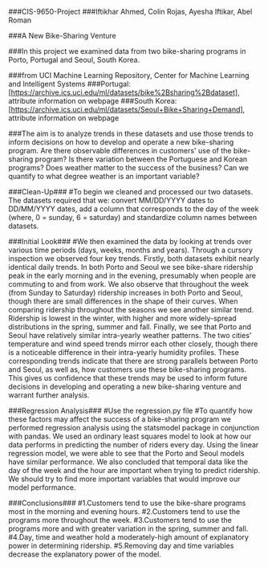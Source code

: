 ###CIS-9650-Project
###Iftikhar Ahmed, Colin Rojas, Ayesha Iftikar, Abel Roman

###A New Bike-Sharing Venture

###In this project we examined data from two bike-sharing programs in Porto, Portugal and Seoul, South Korea. 

###from UCI Machine Learning Repository, Center for Machine Learning and Intelligent Systems
###Portugal: [https://archive.ics.uci.edu/ml/datasets/bike%2Bsharing%2Bdataset], attribute information on webpage
###South Korea: [https://archive.ics.uci.edu/ml/datasets/Seoul+Bike+Sharing+Demand], attribute information on webpage

###The aim is to analyze trends in these datasets and use those trends to inform decisions on how to develop and operate a new bike-sharing program. Are there observable differences in customers' use of the bike-sharing program? Is there variation between the Portuguese and Korean programs? Does weather matter to the success of the business? Can we quantify to what degree weather is an important variable?

###Clean-Up###
#To begin we cleaned and processed our two datasets. The datasets required that we: convert MM/DD/YYYY dates to DD/MM/YYYY dates, add a column that corresponds to the day of the week (where, 0 = sunday, 6 = saturday) and standardize column names between datasets. 

###Initial Look###
#We then examined the data by looking at trends over various time periods (days, weeks, months and years). Through a cursory inspection we observed four key trends. Firstly, both datasets exhibit nearly identical daily trends. In both Porto and Seoul we see bike-share ridership peak in the early morning and in the evening, presumably when people are commuting to and from work. We also observe that throughout the week (from Sunday to Saturday) ridership increases in both Porto and Seoul, though there are small differences in the shape of their curves. When comparing ridership throughout the seasons we see another similar trend. Ridership is lowest in the winter, with higher and more widely-spread distributions in the spring, summer and fall. Finally, we see that Porto and Seoul have relatively similar intra-yearly weather patterns. The two cities’ temperature and wind speed trends mirror each other closely, though there is a noticeable difference in their intra-yearly humidity profiles. These corresponding trends indicate that there are strong parallels between Porto and Seoul, as well as, how customers use these bike-sharing programs. This gives us confidence that these trends may be used to inform future decisions in developing and operating a new bike-sharing venture and warrant further analysis.

###Regression Analysis### 
#Use the regression.py file 
#To quantify how these factors may affect the success of a bike-sharing program we performed regression analysis using the statsmodel package in conjunction with pandas. We used an ordinary least squares model to look at how our data performs in predicting the number of riders every day. Using the linear regression model, we were able to see that the Porto and Seoul models have similar performance. We also concluded that temporal data like the day of the week and the hour are important when trying to predict ridership. We should try to find more important variables that would improve our model performance. 

###Conclusions###
#1.Customers tend to use the bike-share programs most in the morning and evening hours.
#2.Customers tend to use the programs more throughout the week.
#3.Customers tend to use the programs more and with greater variation in the spring, summer and fall.
#4.Day, time and weather hold a moderately-high amount of explanatory power in determining ridership.
#5.Removing day and time variables decrease the explanatory power of the model.

